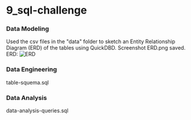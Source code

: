 # 9_sql-challenge

### Data Modeling
Used the csv files in the "data" folder to sketch an Entity Relationship Diagram (ERD) of the tables using QuickDBD. Screenshot ERD.png saved.
ERD:
![ERD](https://user-images.githubusercontent.com/120424668/222940534-1ec44c56-69f0-45bf-835d-a06d20442cfc.PNG)

### Data Engineering
table-squema.sql

### Data Analysis
data-analysis-queries.sql
